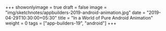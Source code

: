 +++
showonlyimage = true
draft = false
image = "img/sketchnotes/appbuilders-2019-android-animation.jpg"
date = "2019-04-29T10:30:00+05:30"
title = "In a World of Pure Android Animation"
weight = 0
tags = ["app-builders-19", "android"]
+++
